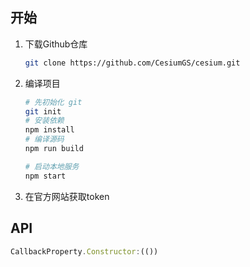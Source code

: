 ## 开始

1. 下载Github仓库

   ```sh
   git clone https://github.com/CesiumGS/cesium.git
   ```

2. 编译项目

   ```sh
   # 先初始化 git
   git init
   # 安装依赖
   npm install
   # 编译源码
   npm run build
   
   # 启动本地服务
   npm start
   ```

3. 在官方网站获取token





## API

```ts
CallbackProperty.Constructor:(())
```

